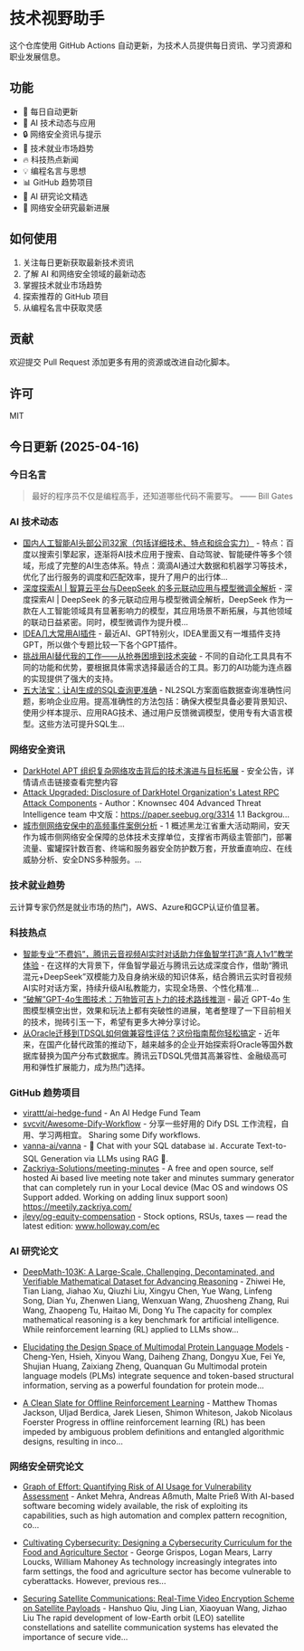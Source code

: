 # 技术视野助手

这个仓库使用 GitHub Actions 自动更新，为技术人员提供每日资讯、学习资源和职业发展信息。

## 功能

- 🔄 每日自动更新
- 🤖 AI 技术动态与应用
- 🔒 网络安全资讯与提示
- 💼 技术就业市场趋势
- 🔥 科技热点新闻
- 💡 编程名言与思想
- 📊 GitHub 趋势项目
- 📝 AI 研究论文精选
- 🔐 网络安全研究最新进展

## 如何使用

1. 关注每日更新获取最新技术资讯
2. 了解 AI 和网络安全领域的最新动态
3. 掌握技术就业市场趋势
4. 探索推荐的 GitHub 项目
5. 从编程名言中获取灵感

## 贡献

欢迎提交 Pull Request 添加更多有用的资源或改进自动化脚本。

## 许可

MIT

## 今日更新 (2025-04-16)

### 今日名言

> 最好的程序员不仅是编程高手，还知道哪些代码不需要写。 —— Bill Gates

### AI 技术动态

- [国内人工智能AI头部公司32家（包括详细技术、特点和综合实力）](https://i-operation.csdnimg.cn/images/8efd18d5d7054f77a81294a14cd80ad5.png) - 特点：百度以搜索引擎起家，逐渐将AI技术应用于搜索、自动驾驶、智能硬件等多个领域，形成了完整的AI生态体系。特点：滴滴AI通过大数据和机器学习等技术，优化了出行服务的调度和匹配效率，提升了用户的出行体...
- [深度探索AI | 智算云平台与DeepSeek 的多元联动应用与模型微调全解析](https://i-operation.csdnimg.cn/images/8efd18d5d7054f77a81294a14cd80ad5.png) - 深度探索AI | DeepSeek 的多元联动应用与模型微调全解析，DeepSeek 作为一款在人工智能领域具有显著影响力的模型，其应用场景不断拓展，与其他领域的联动日益紧密。同时，模型微调作为提升模...
- [IDEA几大常用AI插件](https://i-operation.csdnimg.cn/images/8efd18d5d7054f77a81294a14cd80ad5.png) - 最近AI、GPT特别火，IDEA里面又有一堆插件支持GPT，所以做个专题比较一下各个GPT插件。
- [挑战用AI替代我的工作——从抢券困境到技术突破](https://i-operation.csdnimg.cn/images/8efd18d5d7054f77a81294a14cd80ad5.png) - 不同的自动化工具具有不同的功能和优势，要根据具体需求选择最适合的工具。影刀的AI功能为连点器的实现提供了强大的支持。
- [五大法宝：让AI生成的SQL查询更准确](https://i-operation.csdnimg.cn/images/8efd18d5d7054f77a81294a14cd80ad5.png) - NL2SQL方案面临数据查询准确性问题，影响企业应用。提高准确性的方法包括：确保大模型具备必要背景知识、使用少样本提示、应用RAG技术、通过用户反馈微调模型，使用专有大语言模型。这些方法可提升SQL生...


### 网络安全资讯

- [DarkHotel APT 组织复杂网络攻击背后的技术演进与目标拓展](https://www.anquanke.com/post/id/306601) - 安全公告，详情请点击链接查看完整内容
- [Attack Upgraded: Disclosure of DarkHotel Organization's Latest RPC Attack Components](https://paper.seebug.org/3315/) - Author：Knownsec 404 Advanced Threat Intelligence team
中文版：https://paper.seebug.org/3314
1.1 Backgrou...
- [城市侧网络安保中的高频事件案例分析](https://www.4hou.com/posts/NGRv) - 1 概述黑龙江省重大活动期间，安天作为城市侧网络安全保障的总体技术支撑单位，支撑省市两级主管部门，部署流量、蜜罐探针数百套、终端和服务器安全防护数万套，开放垂直响应、在线威胁分析、安全DNS多种服务。...


### 技术就业趋势

云计算专家仍然是就业市场的热门，AWS、Azure和GCP认证价值显著。

### 科技热点

- [智能专业“不费妈”，腾讯云音视频AI实时对话助力伴鱼智学打造“真人1v1”教学体验](https://cloud.tencent.com/developer/article/2513047) - 在这样的大背景下，伴鱼智学最近与腾讯云达成深度合作，借助“腾讯混元+DeepSeek”双模能力及自身纳米级的知识体系，结合腾讯云实时音视频AI实时对话方案，持续升级AI私教能力，实现全场景、个性化精准...
- [“破解”GPT-4o生图技术：万物皆可吉卜力的技术路线推测](https://cloud.tencent.com/developer/article/2513051) - 最近 GPT-4o 生图模型横空出世，效果和玩法上都有突破性的进展，笔者整理了一下目前相关的技术，抛砖引玉一下，希望有更多大神分享讨论。
- [从Oracle迁移到TDSQL如何做兼容性评估？这份指南帮你轻松搞定](https://cloud.tencent.com/developer/article/2513042) - 近年来，在国产化替代政策的推动下，越来越多的企业开始探索将Oracle等国外数据库替换为国产分布式数据库。腾讯云TDSQL凭借其高兼容性、金融级高可用和弹性扩展能力，成为热门选择。


### GitHub 趋势项目

- [virattt/ai-hedge-fund](https://github.com/virattt/ai-hedge-fund) - An AI Hedge Fund Team
- [svcvit/Awesome-Dify-Workflow](https://github.com/svcvit/Awesome-Dify-Workflow) - 分享一些好用的 Dify DSL 工作流程，自用、学习两相宜。 Sharing some Dify workflows.
- [vanna-ai/vanna](https://github.com/vanna-ai/vanna) - 🤖 Chat with your SQL database 📊. Accurate Text-to-SQL Generation via LLMs using RAG 🔄.
- [Zackriya-Solutions/meeting-minutes](https://github.com/Zackriya-Solutions/meeting-minutes) - A free and open source, self hosted Ai based live meeting note taker and minutes summary generator that can completely run in your Local device (Mac OS and windows OS Support added. Working on adding linux support soon) https://meetily.zackriya.com/
- [jlevy/og-equity-compensation](https://github.com/jlevy/og-equity-compensation) - Stock options, RSUs, taxes — read the latest edition: www.holloway.com/ec




### AI 研究论文

- [DeepMath-103K: A Large-Scale, Challenging, Decontaminated, and
  Verifiable Mathematical Dataset for Advancing Reasoning](http://arxiv.org/abs/2504.11456v1) - Zhiwei He, Tian Liang, Jiahao Xu, Qiuzhi Liu, Xingyu Chen, Yue Wang, Linfeng Song, Dian Yu, Zhenwen Liang, Wenxuan Wang, Zhuosheng Zhang, Rui Wang, Zhaopeng Tu, Haitao Mi, Dong Yu
  The capacity for complex mathematical reasoning is a key benchmark for
artificial intelligence. While reinforcement learning (RL) applied to LLMs
show...

- [Elucidating the Design Space of Multimodal Protein Language Models](http://arxiv.org/abs/2504.11454v1) - Cheng-Yen, Hsieh, Xinyou Wang, Daiheng Zhang, Dongyu Xue, Fei Ye, Shujian Huang, Zaixiang Zheng, Quanquan Gu
  Multimodal protein language models (PLMs) integrate sequence and token-based
structural information, serving as a powerful foundation for protein mode...

- [A Clean Slate for Offline Reinforcement Learning](http://arxiv.org/abs/2504.11453v1) - Matthew Thomas Jackson, Uljad Berdica, Jarek Liesen, Shimon Whiteson, Jakob Nicolaus Foerster
  Progress in offline reinforcement learning (RL) has been impeded by ambiguous
problem definitions and entangled algorithmic designs, resulting in
inco...



### 网络安全研究论文

- [Graph of Effort: Quantifying Risk of AI Usage for Vulnerability
  Assessment](http://arxiv.org/abs/2503.16392v1) - Anket Mehra, Andreas Aßmuth, Malte Prieß
  With AI-based software becoming widely available, the risk of exploiting its
capabilities, such as high automation and complex pattern recognition, co...

- [Cultivating Cybersecurity: Designing a Cybersecurity Curriculum for the
  Food and Agriculture Sector](http://arxiv.org/abs/2503.16292v1) - George Grispos, Logan Mears, Larry Loucks, William Mahoney
  As technology increasingly integrates into farm settings, the food and
agriculture sector has become vulnerable to cyberattacks. However, previous
res...

- [Securing Satellite Communications: Real-Time Video Encryption Scheme on
  Satellite Payloads](http://arxiv.org/abs/2503.16287v1) - Hanshuo Qiu, Jing Lian, Xiaoyuan Wang, Jizhao Liu
  The rapid development of low-Earth orbit (LEO) satellite constellations and
satellite communication systems has elevated the importance of secure vide...

